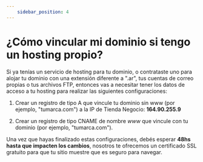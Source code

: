 ```yaml
---
    sidebar_position: 4
---
```


# ¿Cómo vincular mi dominio si tengo un hosting propio?


Si ya tenías un servicio de hosting para tu dominio, o contrataste uno para alojar tu dominio con una extensión diferente a ".ar", tus cuentas de correo propias o tus archivos FTP, entonces vas a necesitar tener los datos de acceso a tu hosting para realizar las siguientes configuraciones:


1. Crear un registro de tipo A que vincule tu dominio sin www (por ejemplo, "tumarca.com") a la IP de Tienda Negocio: **164.90.255.9**

2. Crear un registro de tipo CNAME de nombre *www* que vincule con tu dominio (por ejemplo, "tumarca.com").

Una vez que hayas finalizado estas configuraciones, debés esperar **48hs hasta que impacten los cambios**, nosotros te ofrecemos un certificado SSL gratuito para que tu sitio muestre que es seguro para navegar.